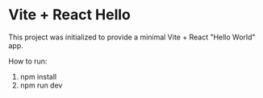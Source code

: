 # Vite + React Hello

This project was initialized to provide a minimal Vite + React "Hello World" app.

How to run:

1. npm install
2. npm run dev
